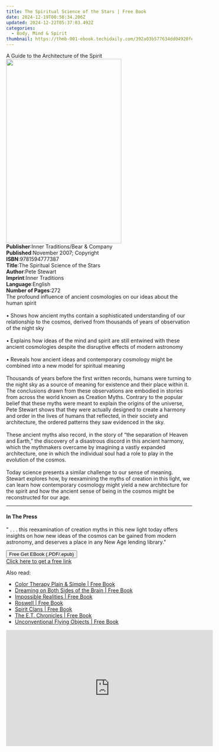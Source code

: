 ```yaml
---
title: The Spiritual Science of the Stars | Free Book
date: 2024-12-19T00:58:34.206Z
updated: 2024-12-22T05:37:03.492Z
categories:
  - Body, Mind & Spirit
thumbnail: https://thmb-001-ebook.techidaily.com/392a03b577634dd04920fe8b3c5162de3bed3b8aac54dc4580a8d94c22169eaa.jpg
---
```

<main id="book-container">
  <div class="flex flex-col">
    <div class="book-brief flex-1 py-6 px-4 sm:p-6 md:py-10 md:px-8">
      <!-- brief-->
      <div class="book-brief-main">
        A Guide to the Architecture of the Spirit
      </div>
    </div>
    <div
      class="book-meta-info flex-1 grid gap-4 col-start-1 col-end-3 row-start-1 sm:mb-6 sm:grid-cols-4 lg:gap-6 lg:col-start-2 lg:row-end-6 lg:row-span-6 lg:mb-0"
    >
      <div
        class="book-meta-info-left place-content-center mt-4 p-4 text-sm leading-6 col-start-2 col-span-2 dark:text-slate-400"
      >
        <img
          class="w-full h-500 object-cover rounded-lg sm:h-255 sm:col-span-2 lg:col-span-full"
          src="https://img-001-ebook.techidaily.com/fd2ac90f07057ed7698347aea0392be42bcf41d27617d924a57c1cfc45a0b307.jpg"
          alt=""
          width="312"
          height="500"
        />
      </div>
      <div
        class="book-meta-info-right mt-2 col-start-1 row-start-2 col-span-3 self-center"
      >
        <!-- meta data  -->
        <div class="flex flex-col px-4 md:px-8">
          <div class="flex-1">
            <strong>Publisher</strong>:<span class="px-2"
              >Inner Traditions/Bear &amp; Company</span
            >
          </div>
          <div class="flex-1">
            <strong>Published</strong>:<span class="px-2"
              >November 2007; Copyright</span
            >
          </div>
          <div class="flex-1">
            <strong>ISBN</strong>:<span class="px-2">9781594777387</span>
          </div>
          <div class="flex-1">
            <strong>Title</strong>:<span class="px-2"
              >The Spiritual Science of the Stars</span
            >
          </div>
          <div class="flex-1">
            <strong>Author</strong>:<span class="px-2">Pete Stewart</span>
          </div>
          <div class="flex-1">
            <strong>Imprint</strong>:<span class="px-2">Inner Traditions</span>
          </div>
          <div class="flex-1">
            <strong>Language</strong>:<span class="px-2">English</span>
          </div>
          <div class="flex-1">
            <strong>Number of Pages</strong>:<span class="px-2">272</span>
          </div>
        </div>
      </div>
    </div>
    <div class="book-description flex-1 py-6 px-4 sm:p-6 md:py-10 md:px-8">
      <div class="book-description-main">
        <div accordion-content="" id="description">
          The profound influence of ancient cosmologies on our ideas about the
          human spirit <br /><br />• Shows how ancient myths contain a
          sophisticated understanding of our relationship to the cosmos, derived
          from thousands of years of observation of the night sky <br /><br />•
          Explains how ideas of the mind and spirit are still entwined with
          these ancient cosmologies despite the disruptive effects of modern
          astronomy <br /><br />• Reveals how ancient ideas and contemporary
          cosmology might be combined into a new model for spiritual meaning
          <br /><br />Thousands of years before the first written records,
          humans were turning to the night sky as a source of meaning for
          existence and their place within it. The conclusions drawn from these
          observations are embodied in stories from across the world known as
          Creation Myths. Contrary to the popular belief that these myths were
          meant to explain the origins of the universe, Pete Stewart shows that
          they were actually designed to create a harmony and order in the lives
          of humans that reflected, in their society and architecture, the
          ordered patterns they saw evidenced in the sky. <br /><br />These
          ancient myths also record, in the story of “the separation of Heaven
          and Earth,” the discovery of a disastrous discord in this ancient
          harmony, which the mythmakers overcame by imagining a vastly expanded
          architecture, one in which the individual soul had a role to play in
          the evolution of the cosmos.<br /><br />Today science presents a
          similar challenge to our sense of meaning. Stewart explores how, by
          reexamining the myths of creation in this light, we can learn how
          contemporary cosmology might yield a new architecture for the spirit
          and how the ancient sense of being in the cosmos might be
          reconstructed for our age.
        </div>
        <div class="accordion-fader"></div>
      </div>
    </div>
    <div class="book-excerpts flex-1 py-6 px-4 sm:p-6 md:py-10 md:px-8">
      <!-- excerpts-->
      <div class="book-excerpts-main">
        <hr />
        <h4 class="placeholder placeholder-heading">
          <span>In The Press</span>
        </h4>
        <p>
          " . . . this reexamination of creation myths in this new light today
          offers insights on how new ideas of the cosmos can be gained from
          modern astronomy, and deserves a place in any New Age lending
          library."
        </p>
      </div>
    </div>
    <div
      class="book-about-author flex-1 py-6 px-4 sm:p-6 md:py-10 md:px-8"
    ></div>
    <div class="book-free-get flex-1 py-6 px-4 sm:p-6 md:py-10 md:px-8">
      <button
        id="btn-free-get"
        class="bg-blue-500 hover:bg-blue-700 text-white font-bold py-2 px-4 rounded"
      >
        Free Get EBook (.PDF/.epub)
      </button>
      <div id="countdown-display" class="px-2 text-lg mt-2"></div>
      <a
        id="free-link"
        class="hidden bg-blue-500 hover:bg-blue-700 text-white font-bold py-2 px-4 rounded"
        href="https://www.ebooks.com/en-us/book/95782095/the-spiritual-science-of-the-stars/pete-stewart/"
        target="_blank"
        >Click here to get a free link</a
      >
    </div>
    <script>
      let countdownTime = 0;
      let countdownInterval = null;
      document
        .getElementById('btn-free-get')
        .addEventListener('click', startCountdown);
      function startCountdown() {
        countdownTime = new Date().getTime() + 60000 * 3;
        countdownInterval = setInterval(updateCountdown, 1000);
        document.getElementById('btn-free-get').disabled = true;
        document
          .getElementById('btn-free-get')
          .classList.add('bg-gray-500', 'cursor-not-allowed');
      }
      function updateCountdown() {
        let currentTime = new Date().getTime();
        let timeLeft = countdownTime - currentTime;
        let secondsLeft = Math.floor(timeLeft / 1000);
        document.getElementById('countdown-display').innerHTML =
          `Remaining time: ${secondsLeft} seconds.`;
        if (secondsLeft <= 0) {
          clearInterval(countdownInterval);
          document.getElementById('btn-free-get').classList.add('hidden');
          document.getElementById('free-link').classList.remove('hidden');
          document.getElementById('countdown-display').innerHTML = '';
        }
      }
    </script>
  </div>
</main>

<ins class="adsbygoogle"
      style="display:block"
      data-ad-client="ca-pub-7571918770474297"
      data-ad-slot="8358498916"
      data-ad-format="auto"
      data-full-width-responsive="true"></ins>
    

<span class="atpl-alsoreadstyle">Also read:</span>
<div><ul>
<li><a href="https://novels-ebooks.techidaily.com/210877283-9781612833996-color-therapy-plain-simple/"><u>Color Therapy Plain & Simple | Free Book</u></a></li>
<li><a href="https://novels-ebooks.techidaily.com/210877284-9781612834092-dreaming-on-both-sides-of-the-brain/"><u>Dreaming on Both Sides of the Brain | Free Book</u></a></li>
<li><a href="https://novels-ebooks.techidaily.com/210877274-9781612832821-impossible-realities/"><u>Impossible Realities | Free Book</u></a></li>
<li><a href="https://novels-ebooks.techidaily.com/210877292-9781632657640-roswell/"><u>Roswell | Free Book</u></a></li>
<li><a href="https://novels-ebooks.techidaily.com/210877288-9781612834269-spirit-clans/"><u>Spirit Clans | Free Book</u></a></li>
<li><a href="https://novels-ebooks.techidaily.com/210877275-9781612833316-the-et-chronicles/"><u>The E.T. Chronicles | Free Book</u></a></li>
<li><a href="https://novels-ebooks.techidaily.com/210877271-9781612833293-unconventional-flying-objects/"><u>Unconventional Flying Objects | Free Book</u></a></li>
</ul></div>

<!-- affiliate ads begin -->
<iframe width="560" height="315" src="https://www.youtube.com/embed/T-ssCD10v2M?si=WVWGNayUiCAkMZzZ" title="YouTube video player" frameborder="0" allow="accelerometer; autoplay; clipboard-write; encrypted-media; gyroscope; picture-in-picture; web-share" referrerpolicy="strict-origin-when-cross-origin" allowfullscreen></iframe>
<!-- affiliate ads end -->


